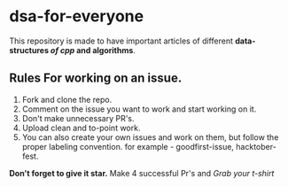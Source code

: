 # dsa-for-everyone



This repository is made to have important articles of different **data-structures *of cpp* and algorithms**.
## Rules For working on an issue.
1. Fork and clone the repo.
2. Comment on the issue you want to work and start working on it.
3. Don't make unnecessary PR's.
4. Upload clean and to-point work.
5. You can also create your own issues and work on them, but follow the proper labeling convention. for example - goodfirst-issue, hacktober-fest.

**Don't forget to give it star.**
Make 4 successful Pr's and *Grab your t-shirt*
